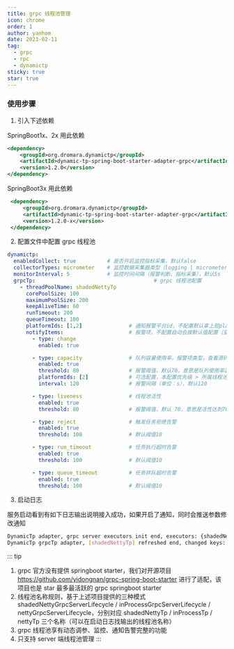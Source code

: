 ```yaml
---
title: grpc 线程池管理
icon: chrome
order: 1
author: yanhom
date: 2023-02-11
tag:
  - grpc
  - rpc
  - dynamictp
sticky: true
star: true
---
```


### 使用步骤

1. 引入下述依赖

SpringBoot1x、2x 用此依赖

```xml
<dependency>
    <groupId>org.dromara.dynamictp</groupId>
    <artifactId>dynamic-tp-spring-boot-starter-adapter-grpc</artifactId>
    <version>1.2.0</version>
</dependency>
```
SpringBoot3x 用此依赖

```xml
 <dependency>
     <groupId>org.dromara.dynamictp</groupId>
     <artifactId>dynamic-tp-spring-boot-starter-adapter-grpc</artifactId>
     <version>1.2.0-x</version>
 </dependency>
 ```

2. 配置文件中配置 grpc 线程池

```yaml
dynamictp:
  enabledCollect: true          # 是否开启监控指标采集，默认false
  collectorTypes: micrometer    # 监控数据采集器类型（logging | micrometer | internal_logging | JMX），默认micrometer
  monitorInterval: 5            # 监控时间间隔（报警判断、指标采集），默认5s
  grpcTp:                                      # grpc 线程池配置
    - threadPoolName: shadedNettyTp
      corePoolSize: 100
      maximumPoolSize: 200
      keepAliveTime: 60
      runTimeout: 200                             
      queueTimeout: 100
      platformIds: [1,2]               # 通知报警平台id，不配置默认拿上层platforms配置的所有平台
      notifyItems:                     # 报警项，不配置自动会按默认值配置（变更通知、容量报警、活性报警、拒绝报警、任务超时报警）
        - type: change
          enabled: true

        - type: capacity               # 队列容量使用率，报警项类型，查看源码 NotifyTypeEnum枚举类
          enabled: true
          threshold: 80                # 报警阈值，默认70，意思是队列使用率达到70%告警
          platformIds: [2]             # 可选配置，本配置优先级 > 所属线程池platformIds > 全局配置platforms
          interval: 120                # 报警间隔（单位：s），默认120

        - type: liveness               # 线程池活性
          enabled: true
          threshold: 80                # 报警阈值，默认 70，意思是活性达到70%告警

        - type: reject                 # 触发任务拒绝告警
          enabled: true
          threshold: 100               # 默认阈值10

        - type: run_timeout            # 任务执行超时告警
          enabled: true
          threshold: 100               # 默认阈值10

        - type: queue_timeout          # 任务排队超时告警
          enabled: true
          threshold: 100               # 默认阈值10
```

3. 启动日志

服务启动看到有如下日志输出说明接入成功，如果开启了通知，同时会推送参数修改通知

```bash
DynamicTp adapter, grpc server executors init end, executors: {shadedNettyTp=ExecutorWrapper(threadPoolName=shadedNettyTp, executor=java.util.concurrent.ThreadPoolExecutor@176b7d8[Running, pool size = 0, active threads = 0, queued tasks = 0, completed tasks = 0], threadPoolAliasName=null, notifyItems=[NotifyItem(platforms=null, enabled=true, type=liveness, threshold=70, interval=120, clusterLimit=1), NotifyItem(platforms=null, enabled=true, type=change, threshold=0, interval=1, clusterLimit=1), NotifyItem(platforms=null, enabled=true, type=capacity, threshold=70, interval=120, clusterLimit=1)], notifyEnabled=true), inProcessTp=ExecutorWrapper(threadPoolName=inProcessTp, executor=java.util.concurrent.ThreadPoolExecutor@176b7d8[Running, pool size = 0, active threads = 0, queued tasks = 0, completed tasks = 0], threadPoolAliasName=null, notifyItems=[NotifyItem(platforms=null, enabled=true, type=liveness, threshold=70, interval=120, clusterLimit=1), NotifyItem(platforms=null, enabled=true, type=change, threshold=0, interval=1, clusterLimit=1), NotifyItem(platforms=null, enabled=true, type=capacity, threshold=70, interval=120, clusterLimit=1)], notifyEnabled=true)}
DynamicTp grpcTp adapter, [shadedNettyTp] refreshed end, changed keys: [corePoolSize, maxPoolSize], corePoolSize: [0 => 100], maxPoolSize: [2147483647 => 200], keepAliveTime: [60 => 60]
```

::: tip

1. grpc 官方没有提供 springboot starter，我们对开源项目 https://github.com/yidongnan/grpc-spring-boot-starter 进行了适配，该项目也是 star 最多最活跃的 grpc springboot starter
2. 线程池名称规则，基于上述项目提供的三种模式 shadedNettyGrpcServerLifecycle / inProcessGrpcServerLifecycle / nettyGrpcServerLifecycle，分别对应 shadedNettyTp / inProcessTp / nettyTp 三个名称（可以在启动日志找输出的线程池名称）
3. grpc 线程池享有动态调参、监控、通知告警完整的功能
4. 只支持 server 端线程池管理
:::